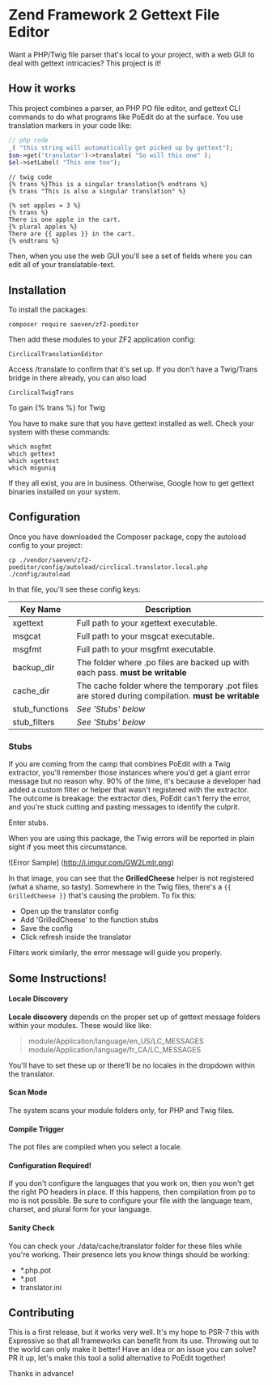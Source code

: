 # Zend Framework 2 Gettext File Editor

Want a PHP/Twig file parser that's local to your project, with a web GUI to deal with gettext intricacies?  This project is it!

## How it works

This project combines a parser, an PHP PO file editor, and gettext CLI commands to do what programs like PoEdit do at the surface. You use translation markers in your code like:

```php
// php code
_( "this string will automatically get picked up by gettext");
$sm->get('translator')->translate( "So will this one" );
$el->setLabel( "This one too");
```

```twig
// twig code
{% trans %}This is a singular translation{% endtrans %}
{% trans "This is also a singular translation" %}

{% set apples = 3 %}
{% trans %}
There is one apple in the cart.
{% plural apples %}
There are {{ apples }} in the cart.
{% endtrans %}
```

Then, when you use the web GUI you'll see a set of fields where you can edit all of your translatable-text.

## Installation

To install the packages:

    composer require saeven/zf2-poeditor

Then add these modules to your ZF2 application config:

    CirclicalTranslationEditor

Access <yourapp>/translate to confirm that it's set up.  If you don't have a Twig/Trans bridge in there already, you
can also load

    CirclicalTwigTrans

To gain {% trans %} for Twig


You have to make sure that you have gettext installed as well.  Check your system with these commands:

    which msgfmt
    which gettext
    which xgettext
    which msguniq

If they all exist, you are in business. Otherwise, Google how to get gettext binaries installed on your system.




## Configuration

Once you have downloaded the Composer package, copy the autoload config to your project:

    cp ./vendor/saeven/zf2-poeditor/config/autoload/circlical.translator.local.php ./config/autoload

In that file, you'll see these config keys:

| Key Name    | Description                               |
|-------------|-------------------------------------------|
| xgettext    | Full path to your xgettext executable.     |
| msgcat      | Full path to your msgcat executable.       |
| msgfmt      | Full path to your msgfmt executable.       |
| backup_dir  | The folder where .po files are backed up with each pass. **must be writable** |
| cache_dir   | The cache folder where the temporary .pot files are stored during compilation. **must be writable** |
| stub_functions | *See 'Stubs' below* |
| stub_filters | *See 'Stubs' below* |


### Stubs

If you are coming from the camp that combines PoEdit with a Twig extractor, you'll remember those instances where
you'd get a giant error message but no reason why.  90% of the time, it's because a developer had added a custom
filter or helper that wasn't registered with the extractor.  The outcome is breakage: the extractor dies, PoEdit can't
ferry the error, and you're stuck cutting and pasting messages to identify the culprit.

Enter stubs.

When you are using this package, the Twig errors will be reported in plain sight if you meet this circumstance.

![Error Sample]
(http://i.imgur.com/GW2LmIr.png)

In that image, you can see that the **GrilledCheese** helper is not registered (what a shame, so tasty).  Somewhere in the
Twig files, there's a `{{ GrilledCheese }}` that's causing the problem.  To fix this:

* Open up the translator config
* Add 'GrilledCheese' to the function stubs
* Save the config
* Click refresh inside the translator

Filters work similarly, the error message will guide you properly.


## Some Instructions!


#### Locale Discovery
**Locale discovery** depends on the proper set up of gettext message folders within your modules.  These would like like:

> module/Application/language/en_US/LC_MESSAGES
> module/Application/language/fr_CA/LC_MESSAGES

You'll have to set these up or there'll be no locales in the dropdown within the translator.


#### Scan Mode
The system scans your module folders only, for PHP and Twig files.


#### Compile Trigger
The pot files are compiled when you select a locale.

#### Configuration Required!
If you don't configure the languages that you work on, then you won't get the right PO headers in place.  If this happens, then compilation from po to mo is not possible.
Be sure to configure your file with the language team, charset, and plural form for your language.

#### Sanity Check

You can check your ./data/cache/translator folder for these files while you're working.  Their presence lets you know things should be working:

* *.php.pot
* *.pot
* translator.ini




## Contributing

This is a first release, but it works very well.  It's my hope to PSR-7 this with Expressive so that all frameworks can
benefit from its use.  Throwing out to the world can only make it better!  Have an idea or an issue you can solve? PR it
up, let's make this tool a solid alternative to PoEdit together!

Thanks in advance!





